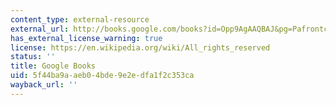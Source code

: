 ```yaml
---
content_type: external-resource
external_url: http://books.google.com/books?id=Opp9AgAAQBAJ&pg=Pafrontcover
has_external_license_warning: true
license: https://en.wikipedia.org/wiki/All_rights_reserved
status: ''
title: Google Books
uid: 5f44ba9a-aeb0-4bde-9e2e-dfa1f2c353ca
wayback_url: ''
---
```

